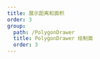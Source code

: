 ```yaml
---
title: 展示距离和面积
order: 3
group: 
  path: /PolygonDrawer
  title: PolygonDrawer 绘制面
  order: 3
---
```


<code src="./area.tsx" compact="true" defaultShowCode="true"></code>
